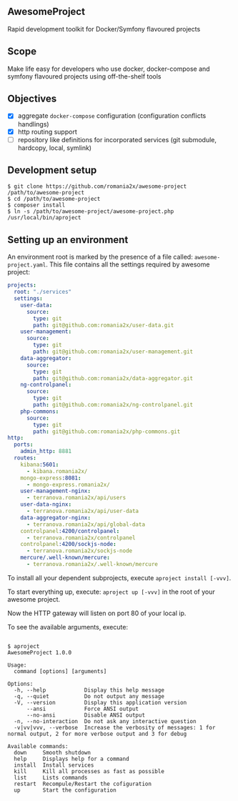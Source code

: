 AwesomeProject
---
Rapid development toolkit for Docker/Symfony flavoured projects

## Scope

Make life easy for developers who use docker, docker-compose and symfony flavoured projects using off-the-shelf tools

## Objectives

- [x] aggregate `docker-compose` configuration (configuration conflicts handlings)
- [x] http routing support
- [ ] repository like definitions for incorporated services (git submodule, hardcopy, local, symlink)

## Development setup

```shell
$ git clone https://github.com/romania2x/awesome-project /path/to/awesome-project
$ cd /path/to/awesome-project
$ composer install
$ ln -s /path/to/awesome-project/awesome-project.php /usr/local/bin/aproject
```

## Setting up an environment

An environment root is marked by the presence of a file called: `awesome-project.yaml`. This file contains all the
settings required by awesome project:

```yaml
projects:
  root: "./services"
  settings:
    user-data:
      source:
        type: git
        path: git@github.com:romania2x/user-data.git
    user-management:
      source:
        type: git
        path: git@github.com:romania2x/user-management.git
    data-aggregator:
      source:
        type: git
        path: git@github.com:romania2x/data-aggregator.git
    ng-controlpanel:
      source:
        type: git
        path: git@github.com:romania2x/ng-controlpanel.git
    php-commons:
      source:
        type: git
        path: git@github.com:romania2x/php-commons.git
http:
  ports:
    admin_http: 8881
  routes:
    kibana:5601:
      - kibana.romania2x/
    mongo-express:8081:
      - mongo-express.romania2x/
    user-management-nginx:
      - terranova.romania2x/api/users
    user-data-nginx:
      - terranova.romania2x/api/user-data
    data-aggregator-nginx:
      - terranova.romania2x/api/global-data
    controlpanel:4200/controlpanel:
      - terranova.romania2x/controlpanel
    controlpanel:4200/sockjs-node:
      - terranova.romania2x/sockjs-node
    mercure/.well-known/mercure:
      - terranova.romania2x/.well-known/mercure
```

To install all your dependent subprojects, execute `aproject install [-vvv]`.

To start everything up, execute: `aproject up [-vvv]` in the root of your awesome project.

Now the HTTP gateway will listen on port 80 of your local ip.

To see the available arguments, execute:

```shell

$ aproject     
AwesomeProject 1.0.0

Usage:
  command [options] [arguments]

Options:
  -h, --help            Display this help message
  -q, --quiet           Do not output any message
  -V, --version         Display this application version
      --ansi            Force ANSI output
      --no-ansi         Disable ANSI output
  -n, --no-interaction  Do not ask any interactive question
  -v|vv|vvv, --verbose  Increase the verbosity of messages: 1 for normal output, 2 for more verbose output and 3 for debug

Available commands:
  down     Smooth shutdown
  help     Displays help for a command
  install  Install services
  kill     Kill all processes as fast as possible
  list     Lists commands
  restart  Recompule/Restart the cofiguration
  up       Start the configuration

```
